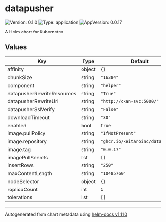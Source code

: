 # datapusher

![Version: 0.1.0](https://img.shields.io/badge/Version-0.1.0-informational?style=flat-square) ![Type: application](https://img.shields.io/badge/Type-application-informational?style=flat-square) ![AppVersion: 0.0.17](https://img.shields.io/badge/AppVersion-0.0.17-informational?style=flat-square)

A Helm chart for Kubernetes

## Values

| Key | Type | Default | Description |
|-----|------|---------|-------------|
| affinity | object | `{}` |  |
| chunkSize | string | `"16384"` |  |
| component | string | `"helper"` |  |
| datapusherRewriteResources | string | `"True"` |  |
| datapusherRewriteUrl | string | `"http://ckan-svc:5000/"` |  |
| datapusherSslVerify | string | `"False"` |  |
| downloadTimeout | string | `"30"` |  |
| enabled | bool | `true` |  |
| image.pullPolicy | string | `"IfNotPresent"` |  |
| image.repository | string | `"ghcr.io/keitaroinc/datapusher"` |  |
| image.tag | string | `"0.0.17"` |  |
| imagePullSecrets | list | `[]` |  |
| insertRows | string | `"250"` |  |
| maxContentLength | string | `"10485760"` |  |
| nodeSelector | object | `{}` |  |
| replicaCount | int | `1` |  |
| tolerations | list | `[]` |  |

----------------------------------------------
Autogenerated from chart metadata using [helm-docs v1.11.0](https://github.com/norwoodj/helm-docs/releases/v1.11.0)
